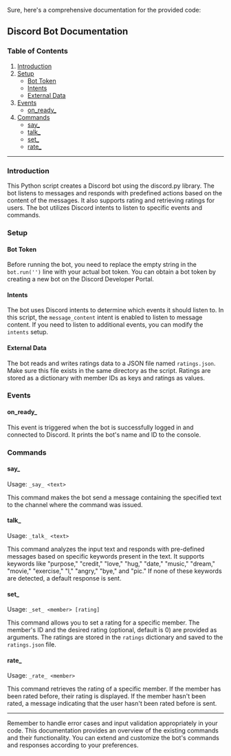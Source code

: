 Sure, here's a comprehensive documentation for the provided code:

## Discord Bot Documentation

### Table of Contents
1. [Introduction](#introduction)
2. [Setup](#setup)
   - [Bot Token](#bot-token)
   - [Intents](#intents)
   - [External Data](#external-data)
3. [Events](#events)
   - [on_ready_](#on_ready_)
4. [Commands](#commands)
   - [say_](#say_)
   - [talk_](#talk_)
   - [set_](#set_)
   - [rate_](#rate_)

---

### Introduction <a name="introduction"></a>
This Python script creates a Discord bot using the discord.py library. The bot listens to messages and responds with predefined actions based on the content of the messages. It also supports rating and retrieving ratings for users. The bot utilizes Discord intents to listen to specific events and commands.

### Setup <a name="setup"></a>

#### Bot Token <a name="bot-token"></a>
Before running the bot, you need to replace the empty string in the `bot.run('')` line with your actual bot token. You can obtain a bot token by creating a new bot on the Discord Developer Portal.

#### Intents <a name="intents"></a>
The bot uses Discord intents to determine which events it should listen to. In this script, the `message_content` intent is enabled to listen to message content. If you need to listen to additional events, you can modify the `intents` setup.

#### External Data <a name="external-data"></a>
The bot reads and writes ratings data to a JSON file named `ratings.json`. Make sure this file exists in the same directory as the script. Ratings are stored as a dictionary with member IDs as keys and ratings as values.

### Events <a name="events"></a>

#### on_ready_ <a name="on_ready_"></a>
This event is triggered when the bot is successfully logged in and connected to Discord. It prints the bot's name and ID to the console.

### Commands <a name="commands"></a>

#### say_ <a name="say_"></a>
Usage: `_say_ <text>`

This command makes the bot send a message containing the specified text to the channel where the command was issued.

#### talk_ <a name="talk_"></a>
Usage: `_talk_ <text>`

This command analyzes the input text and responds with pre-defined messages based on specific keywords present in the text. It supports keywords like "purpose," "credit," "love," "hug," "date," "music," "dream," "movie," "exercise," "l," "angry," "bye," and "pic." If none of these keywords are detected, a default response is sent.

#### set_ <a name="set_"></a>
Usage: `_set_ <member> [rating]`

This command allows you to set a rating for a specific member. The member's ID and the desired rating (optional, default is 0) are provided as arguments. The ratings are stored in the `ratings` dictionary and saved to the `ratings.json` file.

#### rate_ <a name="rate_"></a>
Usage: `_rate_ <member>`

This command retrieves the rating of a specific member. If the member has been rated before, their rating is displayed. If the member hasn't been rated, a message indicating that the user hasn't been rated before is sent.

---

Remember to handle error cases and input validation appropriately in your code. This documentation provides an overview of the existing commands and their functionality. You can extend and customize the bot's commands and responses according to your preferences.
